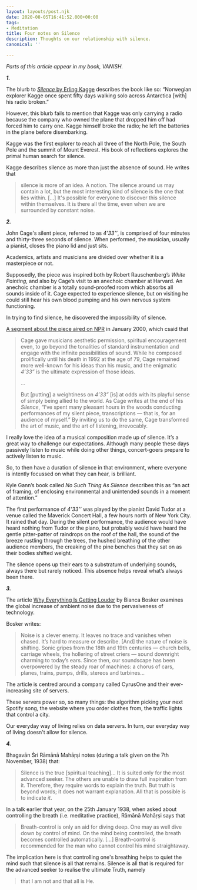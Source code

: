 ```yaml
---
layout: layouts/post.njk
date: 2020-08-05T16:41:52.000+00:00
tags:
- Meditation
title: Four notes on Silence
description: Thoughts on our relationship with silence.
canonical: ''

---
```

_Parts of this article appear in my book, VANISH._

**_1._**

The blurb to [_Silence_ by Erling Kagge](https://www.penguinrandomhouse.com/books/557225/silence-by-erling-kagge/) describes the book like so: “Norwegian explorer Kagge once spent fifty days walking solo across Antarctica \[with\] his radio broken.”

However, this blurb fails to mention that Kagge was only carrying a radio because the company who owned the plane that dropped him off had forced him to carry one. Kagge himself broke the radio; he left the batteries in the plane before disembarking.

Kagge was the first explorer to reach all three of the North Pole, the South Pole and the summit of Mount Everest. His book of reflections explores the primal human search for silence.

Kagge describes silence as more than just the absence of sound. He writes that

> silence is more of an idea. A notion. The silence around us may contain a lot, but the most interesting kind of silence is the one that lies within. \[...\] It's possible for everyone to discover this silence within themselves. It is there all the time, even when we are surrounded by constant noise.

**_2._**

John Cage's silent piece, referred to as _4’33’’_, is comprised of four minutes and thirty-three seconds of silence. When performed, the musician, usually a pianist, closes the piano lid and just sits.

Academics, artists and musicians are divided over whether it is a masterpiece or not.

Supposedly, the piece was inspired both by Robert Rauschenberg’s _White Painting_, and also by Cage’s visit to an anechoic chamber at Harvard. An anechoic chamber is a totally sound-proofed room which absorbs all sounds inside of it. Cage expected to experience silence, but on visiting he could still hear his own blood pumping and his own nervous system functioning.

In trying to find silence, he discovered the impossibility of silence.

[A segment about the piece aired on NPR](https://www.npr.org/2000/05/08/1073885/4-33?t=1596645558637) in January 2000, which csaid that

> Cage gave musicians aesthetic permission, spiritual encouragement even, to go beyond the tonalities of standard instrumentation and engage with the infinite possibilities of sound. While he composed prolifically until his death in 1992 at the age of 79, Cage remained more well-known for his ideas than his music, and the enigmatic _4’33”_ is the ultimate expression of those ideas.
>
> ...
>
> But \[putting\] a weightiness on _4’33”_ \[is\] at odds with its playful sense of simply being allied to the world. As Cage writes at the end of his _Silence_, “I’ve spent many pleasant hours in the woods conducting performances of my silent piece, transcriptions — that is, for an audience of myself.” By inviting us to do the same, Cage transformed the art of music, and the art of listening, irrevocably.

I really love the idea of a musical composition made up of silence. It’s a great way to challenge our expectations. Although many people these days passively listen to music while doing other things, concert-goers prepare to actively listen to music.

So, to then have a duration of silence in that environment, where everyone is intently focussed on what they can hear, is brilliant.

Kyle Gann’s book called _No Such Thing As Silence_ describes this as “an act of framing, of enclosing environmental and unintended sounds in a moment of attention.”

The first performance of _4’33’’_ was played by the pianist David Tudor at a venue called the Maverick Concert Hall, a few hours north of New York City. It rained that day. During the silent performance, the audience would have heard nothing from Tudor or the piano, but probably would have heard the gentle pitter-patter of raindrops on the roof of the hall, the sound of the breeze rustling through the trees, the hushed breathing of the other audience members, the creaking of the pine benches that they sat on as their bodies shifted weight.

The silence opens up their ears to a substratum of underlying sounds, always there but rarely noticed. This absence helps reveal what’s always been there.

**_3._**

The article [Why Everything Is Getting Louder](https://www.theatlantic.com/magazine/archive/2019/11/the-end-of-silence/598366/) by Bianca Bosker examines the global increase of ambient noise due to the pervasiveness of technology.

Bosker writes:

> Noise is a clever enemy. It leaves no trace and vanishes when chased. It’s hard to measure or describe. \[And\] the nature of noise is shifting. Sonic gripes from the 18th and 19th centuries — church bells, carriage wheels, the hollering of street criers — sound downright charming to today’s ears. Since then, our soundscape has been overpowered by the steady roar of machines: a chorus of cars, planes, trains, pumps, drills, stereos and turbines...

The article is centred around a company called CyrusOne and their ever-increasing site of servers.

These servers power so, so many things: the algorithm picking your next Spotify song, the website where you order clothes from, the traffic lights that control a city.

Our everyday way of living relies on data servers. In turn, our everyday way of living doesn't allow for silence.

**_4._**

Bhagavān Śri Rāmānā Mahāṛṣi notes (during a talk given on the 7th November, 1938) that:

> Silence is the true \[spiritual teaching\]... It is suited only for the most advanced seeker. The others are unable to draw full inspiration from it. Therefore, they require words to explain the truth. But truth is beyond words; it does not warrant explanation. All that is possible is to indicate _it_.

In a talk earlier that year, on the 25th January 1938, when asked about controlling the breath (i.e. meditative practice), Rāmānā Mahāṛṣi says that

> Breath-control is only an aid for diving deep. One may as well dive down by control of mind. On the mind being controlled, the breath becomes controlled automatically. \[...\] Breath-control is recommended for the man who cannot control his mind straightaway.

The implication here is that controlling one's breathing helps to quiet the mind such that silence is all that remains. Silence is all that is required for the advanced seeker to realise the ultimate Truth, namely

> that I am not and that all is He.
